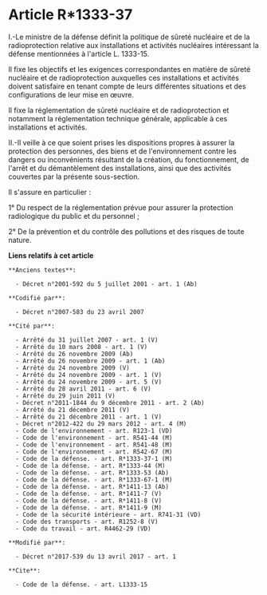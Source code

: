 # Article R*1333-37

I.-Le ministre de la défense définit la politique de sûreté nucléaire et de la radioprotection relative aux installations et
activités nucléaires intéressant la défense mentionnées à l'article L. 1333-15.

Il fixe les objectifs et les exigences correspondantes en matière de sûreté nucléaire et de radioprotection auxquelles ces
installations et activités doivent satisfaire en tenant compte de leurs différentes situations et des configurations de leur
mise en œuvre.

Il fixe la réglementation de sûreté nucléaire et de radioprotection et notamment la réglementation technique générale,
applicable à ces installations et activités.

II.-Il veille à ce que soient prises les dispositions propres à assurer la protection des personnes, des biens et de
l'environnement contre les dangers ou inconvénients résultant de la création, du fonctionnement, de l'arrêt et du
démantèlement des installations, ainsi que des activités couvertes par la présente sous-section.

Il s'assure en particulier :

1° Du respect de la réglementation prévue pour assurer la protection radiologique du public et du personnel ;

2° De la prévention et du contrôle des pollutions et des risques de toute nature.

**Liens relatifs à cet article**

	**Anciens textes**:

	  - Décret n°2001-592 du 5 juillet 2001 - art. 1 (Ab)

	**Codifié par**:

	  - Décret n°2007-583 du 23 avril 2007

	**Cité par**:

	  - Arrêté du 31 juillet 2007 - art. 1 (V)
	  - Arrêté du 10 mars 2008 - art. 1 (V)
	  - Arrêté du 26 novembre 2009 (Ab)
	  - Arrêté du 26 novembre 2009 - art. 1 (Ab)
	  - Arrêté du 24 novembre 2009 (V)
	  - Arrêté du 24 novembre 2009 - art. 1 (V)
	  - Arrêté du 24 novembre 2009 - art. 5 (V)
	  - Arrêté du 28 avril 2011 - art. 6 (V)
	  - Arrêté du 29 juin 2011 (V)
	  - Décret n°2011-1844 du 9 décembre 2011 - art. 2 (Ab)
	  - Arrêté du 21 décembre 2011 (V)
	  - Arrêté du 21 décembre 2011 - art. 1 (V)
	  - Décret n°2012-422 du 29 mars 2012 - art. 4 (M)
	  - Code de l'environnement - art. R123-1 (VD)
	  - Code de l'environnement - art. R541-44 (M)
	  - Code de l'environnement - art. R541-48 (M)
	  - Code de l'environnement - art. R542-67 (M)
	  - Code de la défense. - art. R*1333-37-1 (M)
	  - Code de la défense. - art. R*1333-44 (M)
	  - Code de la défense. - art. R*1333-53 (Ab)
	  - Code de la défense. - art. R*1333-67-1 (M)
	  - Code de la défense. - art. R*1411-13 (Ab)
	  - Code de la défense. - art. R*1411-7 (V)
	  - Code de la défense. - art. R*1411-8 (V)
	  - Code de la défense. - art. R*1411-9 (M)
	  - Code de la sécurité intérieure - art. R741-31 (VD)
	  - Code des transports - art. R1252-8 (V)
	  - Code du travail - art. R4462-29 (VD)

	**Modifié par**:

	  - Décret n°2017-539 du 13 avril 2017 - art. 1

	**Cite**:

	  - Code de la défense. - art. L1333-15
